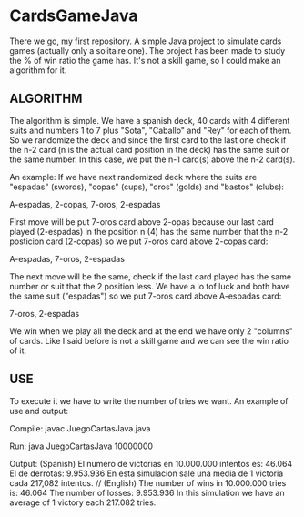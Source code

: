 # CardsGameJava
There we go, my first repository. A simple Java project to simulate cards games (actually only a solitaire one).
The project has been made to study the % of win ratio the game has. It's not a skill game, so I could make an algorithm for it.

<strong>ALGORITHM</strong>
--
The algorithm is simple. We have a spanish deck, 40 cards with 4 different suits and numbers 1 to 7 plus "Sota", "Caballo" and "Rey" for
each of them. So we randomize the deck and since the first card to the last one check if the n-2 card (n is the actual card position in
the deck) has the same suit or the same number. In this case, we put the n-1 card(s) above the n-2 card(s).

An example:
If we have next randomized deck where the suits are "espadas" (swords), "copas" (cups), "oros" (golds) and "bastos" (clubs):

A-espadas, 2-copas, 7-oros, 2-espadas

First move will be put 7-oros card above 2-opas because our last card played (2-espadas) in the position n (4) has the same
number that the n-2 posticion card (2-copas) so we put 7-oros card above 2-copas card:

A-espadas, 7-oros, 2-espadas

The next move will be the same, check if the last card played has the same number or suit that the 2 position less. We have
a lo tof luck and both have the same suit ("espadas") so we put 7-oros card above A-espadas card:

7-oros, 2-espadas

We win when we play all the deck and at the end we have only 2 "columns" of cards. Like I said before is not a skill game and 
we can see the win ratio of it.


<strong>USE</strong>
--
To execute it we have to write the number of tries we want.
An example of use and output:

Compile:  javac JuegoCartasJava.java

Run:      java JuegoCartasJava 10000000

Output:
(Spanish)
El numero de victorias en 10.000.000 intentos es: 46.064
El de derrotas: 9.953.936
En esta simulacion sale una media de 1 victoria cada 217,082 intentos.
//
(English)
The number of wins in 10.000.000 tries is: 46.064
The number of losses: 9.953.936
In this simulation we have an average of 1 victory each 217.082 tries.
